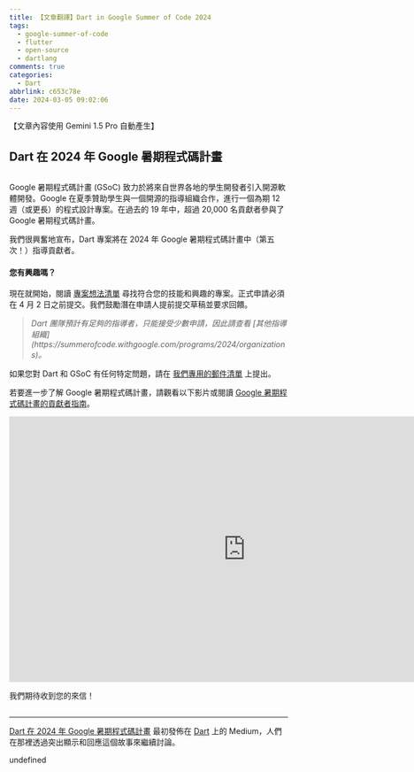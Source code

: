 ```yaml
---
title: 【文章翻譯】Dart in Google Summer of Code 2024
tags:
  - google-summer-of-code
  - flutter
  - open-source
  - dartlang
comments: true
categories:
  - Dart
abbrlink: c653c78e
date: 2024-03-05 09:02:06
---
```


【文章內容使用 Gemini 1.5 Pro 自動產生】

## Dart 在 2024 年 Google 暑期程式碼計畫

<figure>
<img alt="" src="https://cdn-images-1.medium.com/max/801/1*69jdaJUqgu_phIVF4w-7_A.png" />
</figure>

Google 暑期程式碼計畫 (GSoC) 致力於將來自世界各地的學生開發者引入開源軟體開發。Google 在夏季贊助學生與一個開源的指導組織合作，進行一個為期 12 週（或更長）的程式設計專案。在過去的 19 年中，超過 20,000 名貢獻者參與了 Google 暑期程式碼計畫。

我們很興奮地宣布，Dart 專案將在 2024 年 Google 暑期程式碼計畫中（第五次！）指導貢獻者。

<h4>您有興趣嗎？</h4>

現在就開始，閱讀 [專案想法清單](https://github.com/dart-lang/sdk/wiki/Dart-GSoC-2024-Project-Ideas) 尋找符合您的技能和興趣的專案。正式申請必須在 4 月 2 日之前提交。我們鼓勵潛在申請人提前提交草稿並要求回饋。

<blockquote><em>Dart 團隊預計有足夠的指導者，只能接受少數申請，因此請查看 [其他指導組織](https://summerofcode.withgoogle.com/programs/2024/organizations)。</em></blockquote>

如果您對 Dart 和 GSoC 有任何特定問題，請在 [我們專用的郵件清單](https://groups.google.com/g/dart-gsoc) 上提出。

若要進一步了解 Google 暑期程式碼計畫，請觀看以下影片或閱讀 [Google 暑期程式碼計畫的貢獻者指南](https://google.github.io/gsocguides/student/)。

<iframe src="https://cdn.embedly.com/widgets/media.html?src=https%3A%2F%2Fwww.youtube.com%2Fembed%2FS6IP_6HG2QE%3Ffeature%3Doembed&amp;display_name=YouTube&amp;url=https%3A%2F%2Fwww.youtube.com%2Fwatch%3Fv%3DS6IP_6HG2QE&amp;image=https%3A%2F%2Fi.ytimg.com%2Fvi%2FS6IP_6HG2QE%2Fhqdefault.jpg&amp;key=a19fcc184b9711e1b4764040d3dc5c07&amp;type=text%2Fhtml&amp;schema=youtube" width="854" height="480" frameborder="0" scrolling="no"><a href="https://medium.com/media/2f7a6111e84d69cfd8478327d937df69/href">https://medium.com/media/2f7a6111e84d69cfd8478327d937df69/href</a></iframe>

我們期待收到您的來信！

<img src="https://medium.com/_/stat?event=post.clientViewed&referrerSource=full_rss&postId=8ca45fb6dc4e" width="1" height="1" alt=""><hr><p><a href="https://medium.com/dartlang/dart-in-google-summer-of-code-2024-8ca45fb6dc4e">Dart 在 2024 年 Google 暑期程式碼計畫</a> 最初發佈在 <a href="https://medium.com/dartlang">Dart</a> 上的 Medium，人們在那裡透過突出顯示和回應這個故事來繼續討論。</p> 


undefined